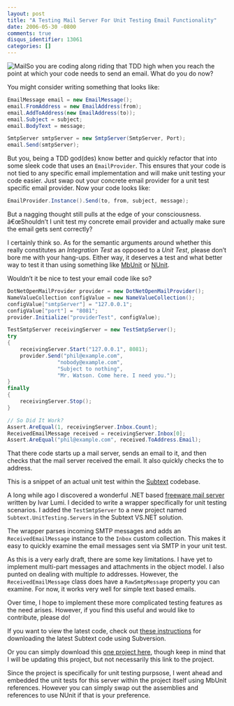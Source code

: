```yaml
---
layout: post
title: "A Testing Mail Server For Unit Testing Email Functionality"
date: 2006-05-30 -0800
comments: true
disqus_identifier: 13061
categories: []
---
```

![Mail](http://haacked.com/images/Mail.jpg)So you are coding along
riding that TDD high when you reach the point at which your code needs
to send an email. What do you do now?

You might consider writing something that looks like:

```csharp
EmailMessage email = new EmailMessage();
email.FromAddress = new EmailAddress(from);
email.AddToAddress(new EmailAddress(to));
email.Subject = subject;
email.BodyText = message;

SmtpServer smtpServer = new SmtpServer(SmtpServer, Port);
email.Send(smtpServer);
```

But you, being a TDD god(des) know better and quickly refactor that into
some sleek code that uses an `EmailProvider`. This ensures that your
code is not tied to any specific email implementation and will make unit
testing your code easier. Just swap out your concrete email provider for
a unit test specific email provider. Now your code looks like:

```csharp
EmailProvider.Instance().Send(to, from, subject, message);
```

But a nagging thought still pulls at the edge of your consciousness.
â€œShouldn’t I unit test my concrete email provider and actually make
sure the email gets sent correctly?

I certainly think so. As for the semantic arguments around whether this
really constitutes an *Integration Test* as opposed to a *Unit Test*,
please don’t bore me with your hang-ups. Either way, it deserves a test
and what better way to test it than using something like
[MbUnit](http://www.mertner.com/confluence/display/MbUnit/Home "MbUnit Generative Unit Testing Framework")
or [NUnit](http://nunit.com/ "NUnit Unit Testing Framework").

Wouldn’t it be nice to test your email code like so?

```csharp
DotNetOpenMailProvider provider = new DotNetOpenMailProvider();
NameValueCollection configValue = new NameValueCollection();
configValue["smtpServer"] = "127.0.0.1";
configValue["port"] = "8081";
provider.Initialize("providerTest", configValue);

TestSmtpServer receivingServer = new TestSmtpServer();
try
{
    receivingServer.Start("127.0.0.1", 8081);
    provider.Send("phil@example.com", 
                "nobody@example.com", 
                "Subject to nothing", 
                "Mr. Watson. Come here. I need you.");
}
finally
{
    receivingServer.Stop();
}

// So Did It Work?
Assert.AreEqual(1, receivingServer.Inbox.Count);
ReceivedEmailMessage received = receivingServer.Inbox[0];
Assert.AreEqual("phil@example.com", received.ToAddress.Email);
```

That there code starts up a mail server, sends an email to it, and then
checks that the mail server received the email. It also quickly checks
the to address.

This is a snippet of an actual unit test within the
[Subtext](http://subtextproject.com/ "Subtext Blogging Engine")
codebase.

A long while ago I discovered a wonderful .NET based [freeware mail
server](http://www.lumisoft.ee/lsWWW/ENG/Products/Mail_Server/mail_index_eng.aspx?type=info "Mail Server")
written by Ivar Lumi. I decided to write a wrapper specifically for unit
testing scenarios. I added the `TestSmtpServer` to a new project named
`Subtext.UnitTesting.Servers` in the Subtext VS.NET solution.

The wrapper parses incoming SMTP messages and adds an
`ReceivedEmailMessage` instance to the `Inbox` custom collection. This
makes it easy to quickly examine the email messages sent via SMTP in
your unit test.

As this is a very early draft, there are some key limitations. I have
yet to implement multi-part messages and attachments in the object
model. I also punted on dealing with multiple *to* addresses. However,
the `ReceivedEmailMessage` class does have a `RawSmtpMessage` property
you can examine. For now, it works very well for simple text based
emails.

Over time, I hope to implement these more complicated testing features
as the need arises. However, if you find this useful and would like to
contribute, please do!

If you want to view the latest code, check out [these
instructions](http://subtextproject.com/Home/About/ViewTheCode/tabid/116/Default.aspx "View the Subtext Code")
for downloading the latest Subtext code using Subversion.

Or you can simply download this [one project
here](http://haacked.com/code/Subtext.TestMailServer.zip "Subtext.TestMailServer"),
though keep in mind that I will be updating this project, but not
necessarily this link to the project.

Since the project is specifically for unit testing purpsose, I went
ahead and embedded the unit tests for this server within the project
itself using MbUnit references. However you can simply swap out the
assemblies and references to use NUnit if that is your preference.

